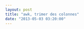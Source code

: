 ```yaml
---
layout: post
title: "awk, trimer des colonnes"
date: "2013-05-03 03:20:00"
---
```

<script src="http://pastebin.com/embed_js.php?i=Fr5LRwbS"></script><br /><br /><div style="height: 0; overflow: hidden;">awk re regex gsub trim strip space { }</div>
